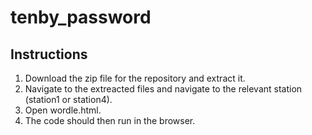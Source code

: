 # tenby_password

## Instructions

1. Download the zip file for the repository and extract it.
2. Navigate to the extreacted files and navigate to the relevant station (station1 or station4).
3. Open wordle.html.
4. The code should then run in the browser.
